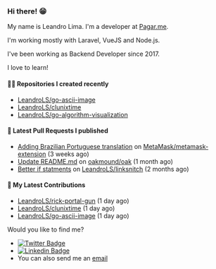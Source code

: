 ### Hi there! 😁 

My name is Leandro Lima. I'm a developer at [Pagar.me](https://pagar.me/).  

I'm working mostly with Laravel, VueJS and Node.js. 

I've been working as Backend Developer since 2017. 

I love to learn!  

#### 👨‍💻 Repositories I created recently
- [LeandroLS/go-ascii-image](https://github.com/LeandroLS/go-ascii-image)
- [LeandroLS/clunixtime](https://github.com/LeandroLS/clunixtime)
- [LeandroLS/go-algorithm-visualization](https://github.com/LeandroLS/go-algorithm-visualization)

#### 🔨 Latest Pull Requests I published

- [Adding Brazilian Portuguese translation](https://github.com/MetaMask/metamask-extension/pull/13470) on [MetaMask/metamask-extension](https://github.com/MetaMask/metamask-extension) (3 weeks ago)
- [Update README.md](https://github.com/oakmound/oak/pull/180) on [oakmound/oak](https://github.com/oakmound/oak) (1 month ago)
- [Better if statments](https://github.com/LeandroLS/linksnitch/pull/3) on [LeandroLS/linksnitch](https://github.com/LeandroLS/linksnitch) (2 months ago)

#### :construction_worker: My Latest Contributions

- [LeandroLS/rick-portal-gun](https://github.com/LeandroLS/rick-portal-gun) (1 day ago)
- [LeandroLS/clunixtime](https://github.com/LeandroLS/clunixtime) (1 day ago)
- [LeandroLS/go-ascii-image](https://github.com/LeandroLS/go-ascii-image) (1 day ago)

Would you like to find me?

- [![Twitter Badge](https://img.shields.io/badge/-Twitter-1ca0f1?style=flat-square&labelColor=1ca0f1&logo=twitter&logoColor=white&link=https://twitter.com/le_limasilva)](https://twitter.com/le_limasilva)  
- [![Linkedin Badge](https://img.shields.io/badge/-LinkedIn-blue?style=flat-square&logo=Linkedin&logoColor=white&link=https://www.linkedin.com/in/llimasilva/)](https://www.linkedin.com/in/llimasilva/)  
- You can also send me an [email](mailto:llimas@outlook.com)
